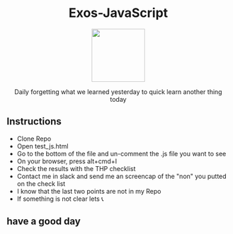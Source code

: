 <h1 align='center'>Exos-JavaScript</h1>

<div align='center'>
<a href='http://thehackingproject.org/'>
<img src='https://raw.githubusercontent.com/ticho/test/master/img/thp-logo.png' height="120">
</a>
</div>

<p align='center'>Daily forgetting what we learned yesterday to quick learn another thing today</p>

## Instructions

  - Clone Repo
  - Open test_js.html
  - Go to the bottom of the file and un-comment the .js file you want to see
  - On your browser, press alt+cmd+I
  - Check the results with the THP checklist
  - Contact me in slack and send me an screencap of the "non" you putted on the check list
  - I know that the last two points are not in my Repo
  - If something is not clear lets 📞

  ## have a good day
